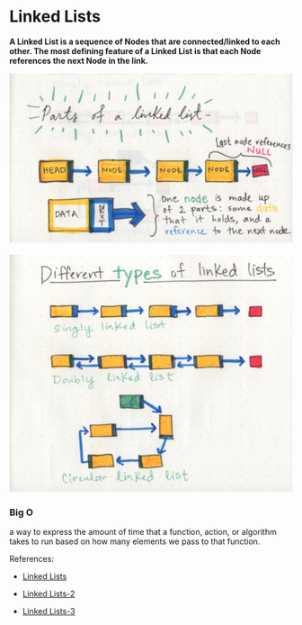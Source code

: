 # Linked Lists

**A Linked List is a sequence of Nodes that are connected/linked to each other. The most defining feature of a Linked List is that each Node references the next Node in the link.**

![Linked List](../img/401-4-a.png)

![Types](../img/401-4-b.png)

### Big O 

 a way to express the amount of time that a function, action, or algorithm takes to run based on how many elements we pass to that function.


References:

* [Linked Lists](https://codefellows.github.io/common_curriculum/data_structures_and_algorithms/Code_401/class-05/resources/singly_linked_list.html)

* [Linked Lists-2](https://medium.com/basecs/whats-a-linked-list-anyway-part-1-d8b7e6508b9d)

* [Linked Lists-3](https://medium.com/basecs/whats-a-linked-list-anyway-part-2-131d96f71996)
